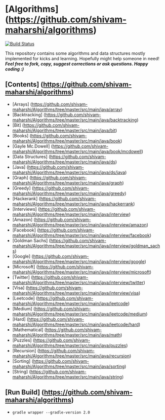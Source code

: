 # [Algorithms] (https://github.com/shivam-maharshi/algorithms)
[![Build Status](https://travis-ci.org/shivam-maharshi/Algorithms.svg?branch=master)](https://travis-ci.org/shivam-maharshi/Algorithms)

This repository contains some algorithms and data structures mostly implemented for kicks and learning. Hopefully might help someone in need! _**Feel free to fork, copy, suggest corrections or ask questions. Happy coding :)**_

## [Contents] (https://github.com/shivam-maharshi/algorithms)
* [Arrays] (https://github.com/shivam-maharshi/Algorithms/tree/master/src/main/java/array)
* [Backtracking] (https://github.com/shivam-maharshi/Algorithms/tree/master/src/main/java/backtracking)
* [Bit] (https://github.com/shivam-maharshi/Algorithms/tree/master/src/main/java/bit)
* [Books] (https://github.com/shivam-maharshi/Algorithms/tree/master/src/main/java/book)
 * [Gayle Mc.Dowell] (https://github.com/shivam-maharshi/Algorithms/tree/master/src/main/java/book/mcdowell)
* [Data Structures] (https://github.com/shivam-maharshi/Algorithms/tree/master/src/main/java/ds)
 * [Java] (https://github.com/shivam-maharshi/Algorithms/tree/master/src/main/java/ds/java)
* [Graph] (https://github.com/shivam-maharshi/Algorithms/tree/master/src/main/java/graph)
* [Greedy] (https://github.com/shivam-maharshi/Algorithms/tree/master/src/main/java/greedy)
* [Hackerank] (https://github.com/shivam-maharshi/Algorithms/tree/master/src/main/java/hackerrank)
* [Interviews] (https://github.com/shivam-maharshi/Algorithms/tree/master/src/main/java/interview)
 * [Amazon] (https://github.com/shivam-maharshi/Algorithms/tree/master/src/main/java/interview/amazon)
 * [Facebook] (https://github.com/shivam-maharshi/Algorithms/tree/master/src/main/java/interview/facebook)
 * [Goldman Sachs] (https://github.com/shivam-maharshi/Algorithms/tree/master/src/main/java/interview/goldman_sachs)
 * [Google] (https://github.com/shivam-maharshi/Algorithms/tree/master/src/main/java/interview/google)
 * [Microsoft] (https://github.com/shivam-maharshi/Algorithms/tree/master/src/main/java/interview/microsoft)
 * [Twitter] (https://github.com/shivam-maharshi/Algorithms/tree/master/src/main/java/interview/twitter)
 * [Visa] (https://github.com/shivam-maharshi/Algorithms/tree/master/src/main/java/interview/visa)
* [Leetcode] (https://github.com/shivam-maharshi/Algorithms/tree/master/src/main/java/leetcode)
 * [Medium] (https://github.com/shivam-maharshi/Algorithms/tree/master/src/main/java/leetcode/medium)
 * [Hard] (https://github.com/shivam-maharshi/Algorithms/tree/master/src/main/java/leetcode/hard)
* [Mathematical] (https://github.com/shivam-maharshi/Algorithms/tree/master/src/main/java/math)
* [Puzzles] (https://github.com/shivam-maharshi/Algorithms/tree/master/src/main/java/puzzles)
* [Recursion] (https://github.com/shivam-maharshi/Algorithms/tree/master/src/main/java/recursion)
* [Sorting] (https://github.com/shivam-maharshi/Algorithms/tree/master/src/main/java/sorting)
* [String] (https://github.com/shivam-maharshi/Algorithms/tree/master/src/main/java/string)

## [Run Build] (https://github.com/shivam-maharshi/algorithms)
* `gradle wrapper --gradle-version 2.0`
